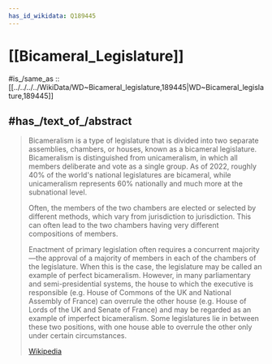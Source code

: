 ```yaml
---
has_id_wikidata: Q189445
---
```


# [[Bicameral_Legislature]] 

#is_/same_as :: [[../../../../WikiData/WD~Bicameral_legislature,189445|WD~Bicameral_legislature,189445]] 

## #has_/text_of_/abstract 

> Bicameralism is a type of legislature that is divided into 
> two separate assemblies, chambers, or houses, known as a bicameral legislature. 
> Bicameralism is distinguished from unicameralism, 
> in which all members deliberate and vote as a single group. 
> As of 2022, roughly 40% of the world's national legislatures are bicameral, 
> while unicameralism represents 60% nationally and much more at the subnational level.
>
> Often, the members of the two chambers are elected or selected by different methods, which vary from jurisdiction to jurisdiction. This can often lead to the two chambers having very different compositions of members.
>
> Enactment of primary legislation often requires a concurrent majority—the approval of a majority of members in each of the chambers of the legislature. When this is the case, the legislature may be called an example of perfect bicameralism. However, in many parliamentary and semi-presidential systems, the house to which the executive is responsible (e.g. House of Commons of the UK and National Assembly of France) can overrule the other house (e.g. House of Lords of the UK and Senate of France) and may be regarded as an example of imperfect bicameralism. Some legislatures lie in between these two positions, with one house able to overrule the other only under certain circumstances.
>
> [Wikipedia](https://en.wikipedia.org/wiki/Bicameralism) 

